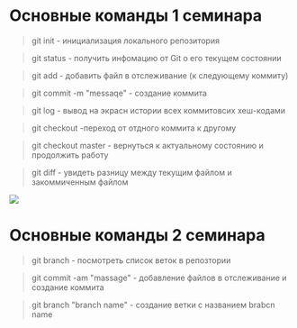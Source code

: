 # Основные команды 1 семинара 

> git init - инициализация локального репозитория 

> git status - получить  инфомацию от Git о его текущем состоянии

> git add - добавить файл в отслеживание (к следующему коммиту)

> git commit -m "messaqe" - создание коммита

> git log - вывод на экрасн истории всех коммитовсих хеш-кодами

> git checkout -переход от отдного коммита к другому 

> git checkout master - вернуться к актуальному состоянию и продолжить работу

> git diff - увидеть разницу между текущим файлом и закоммиченным файлом 

![](https://naked-science.ru/wp-content/uploads/2018/04/field_image_38.jpg)

# Основные команды 2 семинара

> git branch - посмотреть список веток в репозтории

> git commit -am "massage" - добавление файлов в отслеживание и создание коммита

> git branch "branch name" - создание ветки с названием brabcn name

